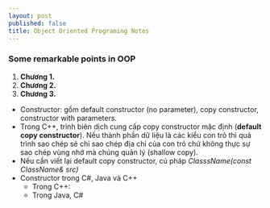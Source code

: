 ```yaml
---
layout: post
published: false
title: Object Oriented Programing Notes
---
```

### Some remarkable points in OOP
1. **Chương 1.**
2. **Chương 2.**
3. **Chương 3.**
  - Constructor: gồm default constructor (no parameter), copy constructor, constructor with parameters.
  - Trong C++, trình biên dịch cung cấp copy constructor mặc định (**default copy constructor**). Nếu thành phần dữ liệu là các kiểu con trỏ thì quá trình sao chép sẽ chỉ sao chép địa chỉ của con trỏ chứ không thực sự sao chép vùng nhớ mà chúng quản lý (shallow copy).
  - Nếu cần viết lại default copy constructor, cú pháp _ClasssName(const ClassName& src)_ 	
  - Constructor trong C#, Java và C++
    - Trong C++: 
    - Trong Java, C#
